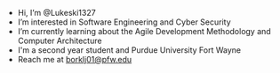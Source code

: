 - Hi, I’m @Lukeski1327
- I’m interested in Software Engineering and Cyber Security
- I’m currently learning about the Agile Development Methodology and Computer Architecture
- I'm a second year student and Purdue University Fort Wayne
- Reach me at borklj01@pfw.edu
